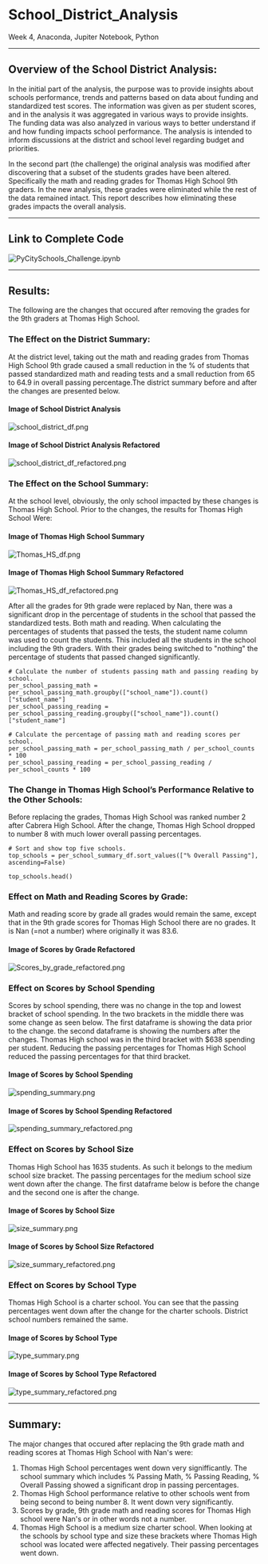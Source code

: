 # School_District_Analysis
Week 4, Anaconda, Jupiter Notebook, Python

---

## Overview of the School District Analysis: 
In the initial part of the analysis, the purpose was to provide insights about schools performance, trends and patterns based on data about funding and standardized test scores. The information was given as per student scores, and in the analysis it was aggregated in various ways to provide insights. The funding data was also analyzed in various ways to better understand if and how funding impacts school performance. The analysis is intended to inform discussions at the district and school level regarding budget and priorities. 

In the second part (the challenge) the original analysis was modified after discovering that a subset of the students grades have been altered. Specifically the math and reading grades for Thomas High School 9th graders. In the new analysis, these grades were eliminated while the rest of the data remained intact. This report describes how eliminating these grades impacts the overall analysis. 

---

## Link to Complete Code
![PyCitySchools_Challenge.ipynb](PyCitySchools_Challenge.ipynb)

---

## Results: 

The following are the changes that occured after removing the grades for the 9th graders at Thomas High School. 


### The Effect on the District Summary:

At the district level, taking out the math and reading grades from Thomas High School 9th grade caused a small reduction in the % of students that passed standardized math and reading tests and a small reduction from 65 to 64.9 in overall passing percentage.The district summary before and after the changes are presented below. 

#### Image of School District Analysis
![school_district_df.png](Resources/school_district_df.png)

#### Image of School District Analysis Refactored
![school_district_df_refactored.png](Resources/school_district_df_refactored.png)



### The Effect on the School Summary:

At the school level, obviously, the only school impacted by these changes is Thomas High School. Prior to the changes, the results for Thomas High School Were:

#### Image of Thomas High School Summary
![Thomas_HS_df.png](Resources/Thomas_HS_df.png)

#### Image of Thomas High School Summary Refactored
![Thomas_HS_df_refactored.png](Resources/Thomas_HS_df_refactored.png)

After all the grades for 9th grade were replaced by Nan, there was a significant drop in the percentage of students in the school that passed the standardized tests. Both math and reading. When calculating the percentages of students that passed the tests, the student name column was used to count the students. This included all the students in the school including the 9th graders. With their grades being switched to "nothing" the percentage of students that passed changed significantly. 
```
# Calculate the number of students passing math and passing reading by school.
per_school_passing_math = per_school_passing_math.groupby(["school_name"]).count()["student_name"]
per_school_passing_reading = per_school_passing_reading.groupby(["school_name"]).count()["student_name"]

# Calculate the percentage of passing math and reading scores per school.
per_school_passing_math = per_school_passing_math / per_school_counts * 100
per_school_passing_reading = per_school_passing_reading / per_school_counts * 100

```

### The Change in Thomas High School’s Performance Relative to the Other Schools:

Before replacing the grades, Thomas High School was ranked number 2 after Cabrera High School. After the change, Thomas High School dropped to number 8 with much lower overall passing percentages. 

```
# Sort and show top five schools.
top_schools = per_school_summary_df.sort_values(["% Overall Passing"], ascending=False)

top_schools.head()
```

### Effect on Math and Reading Scores by Grade:

Math and reading score by grade all grades would remain the same, except that in the 9th grade scores for Thomas High School there are no grades. It is Nan (=not a number) where originally it was 83.6.


#### Image of Scores by Grade Refactored
![Scores_by_grade_refactored.png](Resources/Scores_by_grade_refactored.png)



### Effect on Scores by School Spending

Scores by school spending, there was no change in the top and lowest bracket of school spending. In the two brackets in the middle there was some change as seen below. The first dataframe is showing the data prior to the change. the second dataframe is showing the numbers after the changes. Thomas High school was in the third bracket with $638 spending per student. Reducing the passing percentages for Thomas High School reduced the passing percentages for that third bracket. 

#### Image of Scores by School Spending
![spending_summary.png](Resources/spending_summary.png)


#### Image of Scores by School Spending Refactored
![spending_summary_refactored.png](Resources/spending_summary_refactored.png)


### Effect on Scores by School Size
Thomas High School has 1635 students. As such it belongs to the medium school size bracket. The passing percentages for the medium school size went down after the change. The first dataframe below is before the change and the second one is after the change. 

#### Image of Scores by School Size
![size_summary.png](Resources/size_summary.png)

#### Image of Scores by School Size Refactored
![size_summary_refactored.png](Resources/size_summary_refactored.png)


### Effect on Scores by School Type

Thomas High School is a charter school. You can see that the passing percentages went down after the change for the charter schools. District school numbers remained the same. 

#### Image of Scores by School Type
![type_summary.png](Resources/type_summary.png)


#### Image of Scores by School Type Refactored
![type_summary_refactored.png](Resources/type_summary_refactored.png)


---

## Summary: 
The major changes that occured after replacing the 9th grade math and reading scores at Thomas High School with Nan's were:
1. Thomas High School percentages went down very signifficantly. The school summary which includes % Passing Math, % Passing Reading, % Overall Passing showed a significant drop in passing percentages. 
2. Thomas High School performance relative to other schools went from being second to being number 8. It went down very significantly. 
3. Scores by grade, 9th grade math and reading scores for Thomas High school were Nan's or in other words not a number. 
4. Thomas High School is a medium size charter school. When looking at the schools by school type and size these brackets where Thomas High school was located were affected negatively. Their passing percentages went down. 






